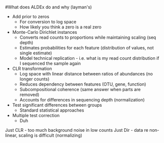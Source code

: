 #What does ALDEx do and why (layman's)
- Add prior to zeros
    - For conversion to log space
    - How likely you think a zero is a real zero
- Monte-Carlo Dirichlet instances
    - Converts read counts to proportions while maintaining scaling (seq depth)
    - Estimates probabilities for each feature (distribution of values, not single estimate)
    - Model technical replication - i.e. what is my read count distribution if I sequenced the sample again
- CLR transformation
    - Log space with linear distance between ratios of abundances (no longer counts)
    - Reduces dependency between features (OTU, gene, function)
    - Subcompositional coherence (same answer when parts are removed)
    - Accounts for differences in sequencing depth (normalization)
- Test significant differences between groups
    - Standard statistical approaches
- Multiple test correction
    - Duh


Just CLR - too much background noise in low counts
Just Dir - data re non-linear, scaling is difficult (normalizing)
